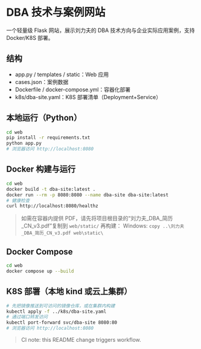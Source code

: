 # DBA 技术与案例网站

一个轻量级 Flask 网站，展示刘力夫的 DBA 技术方向与企业实际应用案例，支持 Docker/K8S 部署。

## 结构
- app.py / templates / static：Web 应用
- cases.json：案例数据
- Dockerfile / docker-compose.yml：容器化部署
- k8s/dba-site.yaml：K8S 部署清单（Deployment+Service）

## 本地运行（Python）
```bash
cd web
pip install -r requirements.txt
python app.py
# 浏览器访问 http://localhost:8080
```

## Docker 构建与运行
```bash
cd web
docker build -t dba-site:latest .
docker run --rm -p 8080:8080 --name dba-site dba-site:latest
# 健康检查
curl http://localhost:8080/healthz
```

> 如需在容器内提供 PDF，请先将项目根目录的“刘力夫_DBA_简历_CN_v3.pdf”复制到 `web/static/` 再构建：
> Windows: `copy ..\刘力夫_DBA_简历_CN_v3.pdf web\static\`

## Docker Compose
```bash
cd web
docker compose up --build
```

## K8S 部署（本地 kind 或云上集群）
```bash
# 先把镜像推送到可访问的镜像仓库，或在集群内构建
kubectl apply -f ../k8s/dba-site.yaml
# 通过端口转发访问
kubectl port-forward svc/dba-site 8080:80
# 浏览器访问 http://localhost:8080
```


> CI note: this README change triggers workflow.

